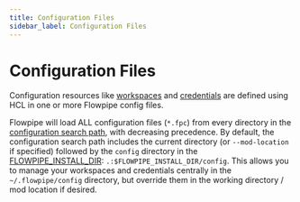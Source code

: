 ```yaml
---
title: Configuration Files
sidebar_label: Configuration Files
---
```


# Configuration Files

Configuration resources like [workspaces](/docs/reference/config-files/workspace) and [credentials](/docs/reference/config-files/credential) are defined using HCL in one or more Flowpipe config files.  

Flowpipe will load ALL configuration files (`*.fpc`) from every directory in the [configuration search path](/docs/reference/env-vars/flowpipe_config_path), with decreasing precedence.  By default, the configuration search path includes the current directory (or `--mod-location` if specified) followed by the `config` directory in the [FLOWPIPE_INSTALL_DIR](/docs/reference/env-vars/flowpipe_install_dir): `.:$FLOWPIPE_INSTALL_DIR/config`.  This allows you to manage your workspaces and credentials centrally in the `~/.flowpipe/config` directory, but override them in the working directory / mod location if desired.